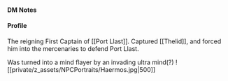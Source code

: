 #### DM Notes

#### Profile
The reigning First Captain of [[Port Llast]]. 
Captured [[Thelid]], and forced him into the mercenaries to defend Port Llast.

Was turned into a mind flayer by an invading ultra mind(?)
![[private/z_assets/NPCPortraits/Haermos.jpg|500]]